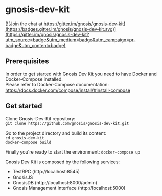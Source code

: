 # gnosis-dev-kit

[![Join the chat at https://gitter.im/gnosis/gnosis-dev-kit](https://badges.gitter.im/gnosis/gnosis-dev-kit.svg)](https://gitter.im/gnosis/gnosis-dev-kit?utm_source=badge&utm_medium=badge&utm_campaign=pr-badge&utm_content=badge)

## Prerequisites
In order to get started with Gnosis Dev Kit you need to have Docker and Docker-Compose installed.<br/>
Please refer to Docker-Compose documentation: https://docs.docker.com/compose/install/#install-compose

## Get started
Clone Gnosis-Dev-Kit repository:<br/>
```git clone https://github.com/gnosis/gnosis-dev-kit.git```

Go to the project directory and build its content:<br/>
```cd gnosis-dev-kit```<br/>
```docker-compose build```

Finally you're ready to start the environment:
```docker-compose up```

Gnosis Dev Kit is composed by the following services:
- TestRPC (http://localhost:8545)
- GnosisJS
- GnosisDB (http://localhost:8000/admin)
- Gnosis Management Interface (http://localhost:5000)



